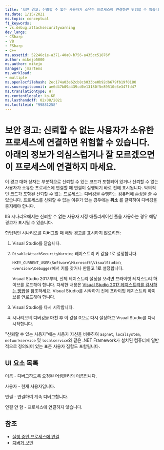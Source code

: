```yaml
---
title: '보안 경고: 신뢰할 수 없는 사용자가 소유한 프로세스에 연결하면 위험할 수 있습니다. 아래의 정보가 의심스럽거나 확실하지 않은 경우 이 프로세스에 연결하면 안 됨 | Microsoft Docs'
ms.date: 1/15/2021
ms.topic: conceptual
f1_keywords:
- vs.debug.attachsecuritywarning
dev_langs:
- CSharp
- VB
- FSharp
- C++
ms.assetid: 52246c1e-a371-40a0-b756-a435cc51876f
author: mikejo5000
ms.author: mikejo
manager: jmartens
ms.workload:
- multiple
ms.openlocfilehash: 2ec174a03e62cb8cb033be0b92db679fb19f0180
ms.sourcegitcommit: ae6d47b09a439cd0e13180f5e89510e3e347fd47
ms.translationtype: HT
ms.contentlocale: ko-KR
ms.lasthandoff: 02/08/2021
ms.locfileid: "99881258"
---
```

# <a name="security-warning-attaching-to-a-process-owned-by-an-untrusted-user-can-be-dangerous-if-the-following-information-looks-suspicious-or-you-are-unsure-do-not-attach-to-this-process"></a>보안 경고: 신뢰할 수 없는 사용자가 소유한 프로세스에 연결하면 위험할 수 있습니다. 아래의 정보가 의심스럽거나 잘 모르겠으면 이 프로세스에 연결하지 마세요.

이 경고 대화 상자는 부분적으로 신뢰할 수 있는 코드가 포함되어 있거나 신뢰할 수 없는 사용자가 소유한 프로세스에 연결할 때 연결이 실행되기 바로 전에 표시됩니다. 악의적인 코드가 포함된 신뢰할 수 없는 프로세스는 디버깅을 수행하는 컴퓨터에 손상을 줄 수 있습니다. 프로세스를 신뢰할 수 없는 이유가 있는 경우에는 **취소** 를 클릭하여 디버깅을 중지해야 합니다.

IIS 시나리오에서는 신뢰할 수 없는 사용자 지정 애플리케이션 풀을 사용하는 경우 해당 경고가 표시될 수 있습니다.

합법적인 시나리오를 디버그할 때 해당 경고를 표시하지 않으려면:

1. Visual Studio를 닫습니다.

1. `DisableAttachSecurityWarning` 레지스트리 키 값을 1로 설정합니다.

   `HKEY_CURRENT_USER\Software\Microsoft\VisualStudio\<version>\Debugger`에서 키를 찾거나 만들고 1로 설정합니다.

   Visual Studio 2017부터, 전체 레지스트리 설정을 보려면 프라이빗 레지스트리 하이브를 로드해야 합니다. 자세한 내용은 [Visual Studio 2017 레지스트리를 검사하는 방법](https://github.com/microsoft/VSProjectSystem/blob/master/doc/overview/examine_registry.md)을 참조하세요. Visual Studio를 시작하기 전에 프라이빗 레지스트리 하이브를 언로드해야 합니다.

1. Visual Studio를 다시 시작합니다.

1. 시나리오의 디버깅을 마친 후 이 값을 0으로 다시 설정하고 Visual Studio를 다시 시작합니다.

"신뢰할 수 있는 사용자"에는 사용자 자신을 비롯하여 `aspnet`, `localsystem`, `networkservice` 및 `localservice`와 같은 .NET Framework가 설치된 컴퓨터에 일반적으로 정의되어 있는 표준 사용자 집합도 포함됩니다.

## <a name="uielement-list"></a>UI 요소 목록

 이름 - 디버그하도록 요청된 어셈블리의 이름입니다.

 사용자 - 현재 사용자입니다.

 연결 - 연결하여 계속 디버그합니다.

 연결 안 함 - 프로세스에 연결하지 않습니다.

## <a name="see-also"></a>참조
- [실행 중인 프로세스에 연결](../debugger/attach-to-running-processes-with-the-visual-studio-debugger.md)
- [디버거 보안](../debugger/debugger-security.md)
